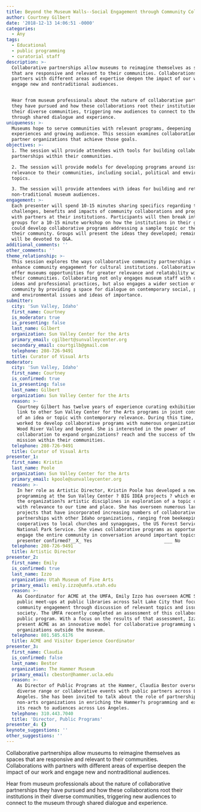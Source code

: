 ```yaml
---
title: Beyond the Museum Walls--Social Engagement through Community Collaboration
author: Courtney Gilbert
date: '2018-12-13 14:06:51 -0000'
categories:
  - Any
tags:
  - Educational
  - public programming
  - curatorial staff
description: >-
  Collaborative partnerships allow museums to reimagine themselves as spaces
  that are responsive and relevant to their communities. Collaborations with
  partners with different areas of expertise deepen the impact of our work and
  engage new and nontraditional audiences. 


  Hear from museum professionals about the nature of collaborative partnerships
  they have pursued and how these collaborations root their institutions in
  their diverse communities, triggering new audiences to connect to the museum
  through shared dialogue and experience.
uniqueness: >-
  Museums hope to serve communities with relevant programs, deepening
  experiences and growing audience. This session examines collaborations with
  partner organizations that achieve those goals. 
objectives: >-
  1. The session will provide attendees with tools for building collaborative
  partnerships within their communities.

  2. The session will provide models for developing programs around issues of
  relevance to their communities, including social, political and environmental
  topics.

  3. The session will provide attendees with ideas for building and retaining
  non-traditional museum audiences.
engagement: >-
  Each presenter will spend 10-15 minutes sharing specifics regarding the
  challenges, benefits and impacts of community collaborations and programming
  with partners at their institutions. Participants will then break into smaller
  groups for a 10-15 minute workshop on how the institutions in their group
  could develop collaborative programs addressing a sample topic or theme within
  their community. Groups will present the ideas they developed; remaining time
  will be devoted to Q&A. 
additional_comments: ''
other_comments: ''
theme_relationship: >-
  This session explores the ways collaborative community partnerships can
  enhance community engagement for cultural institutions. Collaborative programs
  offer museums opportunities for greater relevance and relatability within
  their communities. Collaborating not only engages museum staff with other
  ideas and professional practices, but also engages a wider section of our
  community by providing a space for dialogue on contemporary social, political
  and environmental issues and ideas of importance. 
submitter:
  city: 'Sun Valley, Idaho'
  first_name: Courtney
  is_moderator: true
  is_presenting: false
  last_name: Gilbert
  organization: Sun Valley Center for the Arts
  primary_email: cgilbert@sunvalleycenter.org
  secondary_email: courtgilb@gmail.com
  telephone: 208-726-9491
  title: Curator of Visual Arts
moderator:
  city: 'Sun Valley, Idaho'
  first_name: Courtney
  is_confirmed: true
  is_presenting: false
  last_name: Gilbert
  organization: Sun Valley Center for the Arts
  reason: >-
    Courtney Gilbert has twelve years of experience curating exhibitions that
    link to other Sun Valley Center for the Arts programs in joint consideration
    of an idea or topic with contemporary relevance. During this time, she has
    worked to develop collaborative programs with numerous organizations in the
    Wood River Valley and beyond. She is interested in the power of
    collaboration to expand organizations? reach and the success of their
    mission within their communities.
  telephone: 208-726-9491
  title: Curator of Visual Arts
presenter_1:
  first_name: Kristin
  last_name: Poole
  organization: Sun Valley Center for the Arts
  primary_email: kpoole@sunvalleycenter.org
  reason: >-
    In her role as Artistic Director, Kristin Poole has developed a new model of
    programming at the Sun Valley Center ? BIG IDEA projects ? which engage all
    the organization?s artistic disciplines in exploration of a topic or theme
    with relevance to our time and place. She has overseen numerous large-scale
    projects that have incorporated increasing numbers of collaborative
    partnerships with other Idaho organizations, ranging from beekeeping
    cooperatives to local churches and synagogues, the US Forest Service and
    National Park Service. She views collaborative programs as opportunities to
    engage the entire community in conversation around important topics.Is this
    presenter confirmed?__X_ Yes                           ___ No
  telephone: 208-726-9491
  title: Artistic Director
presenter_2:
  first_name: Emily
  is_confirmed: true
  last_name: Izzo
  organization: Utah Museum of Fine Arts
  primary_email: emily.izzo@umfa.utah.edu
  reason: >-
    As Coordinator for ACME at the UMFA, Emily Izzo has overseen ACME Sessions,
    public meet-ups at public libraries across Salt Lake City that focus on
    community engagement through discussion of relevant topics and issues within
    society. The UMFA recently completed an assessment of this collaborative
    public program. With a focus on the results of that assessment, Izzo will
    present ACME as an innovative model for collaborative programming with
    organizations outside the museum.
  telephone: 801.585.6176
  title: ACME and Visitor Experience Coordinator
presenter_3:
  first_name: Claudia
  is_confirmed: false
  last_name: Bestor
  organization: The Hammer Museum
  primary_email: cbestor@hammer.ucla.edu
  reason: >-
    As Director of Public Programs at the Hammer, Claudia Bestor oversees a
    diverse range or collaborative events with public partners across Los
    Angeles. She has been invited to talk about the role of partnerships with
    non-arts organizations in enriching the Hammer?s programming and expanding
    its reach to audiences across Los Angeles.
  telephone: 310.443.7040
  title: 'Director, Public Programs'
presenter_4: {}
keynote_suggestions: ''
other_suggestions: ''
---
```

Collaborative partnerships allow museums to reimagine themselves as spaces that are responsive and relevant to their communities. Collaborations with partners with different areas of expertise deepen the impact of our work and engage new and nontraditional audiences.


Hear from museum professionals about the nature of collaborative partnerships they have pursued and how these collaborations root their institutions in their diverse communities, triggering new audiences to connect to the museum through shared dialogue and experience.
